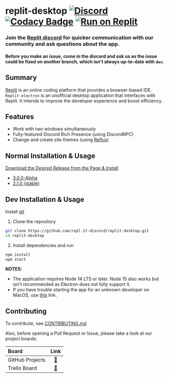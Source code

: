 # replit-desktop [![Discord](https://img.shields.io/discord/437048931827056642.svg?logo=discord)](https://discord.gg/5gcPC6B) [![Codacy Badge](https://app.codacy.com/project/badge/Grade/3bce49c376cf4c2bb1d2813d6b12dd6a)](https://www.codacy.com/manual/leon332157/replit-desktop?utm_source=github.com&amp;utm_medium=referral&amp;utm_content=repl-it-discord/replit-desktop&amp;utm_campaign=Badge_Grade) [![Run on Replit](https://repl.it/badge/github/leon332157/replit-desktop)](https://repl.it/@leon332157/replit-desktop)


### Join the [Replit discord](https://repl.it/discord) for quicker communication with our community and ask questions about the app.

#### Before you make an issue, come in the discord and ask us as the issue could be fixed on another branch, which isn't always up-to-date with `dev`.
## Summary

[Replit](https://repl.it) is an online coding platform that provides a browser-based IDE. `Replit-electron` is an unofficial desktop application that interfaces with Replit. It intends to improve the developer experience and boost efficiency.

## Features

+ Work with two windows simultaneously
+ Fully-featured Discord Rich Presence (using DiscordRPC)
+ Change and create site themes (using [Reflux](https://github.com/frissyn/Reflux))

## Normal Installation & Usage
[Download the Desired Release from the Page & Install](https://github.com/replit-discord/replit-desktop/releases)
+ [3.0.0-Alpha](https://github.com/replit-discord/replit-desktop/releases/tag/3.0.0-alpha1)
+ [2.1.0 (stable)](https://github.com/replit-discord/replit-desktop/releases/tag/2.1.0)
## Dev Installation & Usage

Install [git](https://git-scm.com)
1. Clone the repository
```bash
git clone https://github.com/repl-it-discord/replit-desktop.git
cd replit-desktop
```

2. Install dependencies and run
```bash
npm install
npm start
```

**NOTES:** 
+ The application requires Node 14 LTS or later. Node 15 also works but isn't recommended as Electron does not fully support it.
+ If you have trouble starting the app for an unknown developer on MacOS, use [this](https://support.apple.com/guide/mac-help/open-a-mac-app-from-an-unidentified-developer-mh40616/mac#:~:text=Open%20a%20Mac%20app%20from,as%20you%20can%20...) link.


## Contributing
To contribute, see [CONTRIBUTING.md](./.github/CONTRIBUTING.md)

Also, before opening a Pull Request or Issue, please take a look at our project boards:

| Board           | Link                                                               |
|:----------------|:------------------------------------------------------------------:|
|GitHub Projects  |[🔗](https://github.com/repl-it-discord/replit-desktop/projects)  |
|Trello Board     |[🔗](https://trello.com/b/tLDD8fnB/replit-electron)                 |
